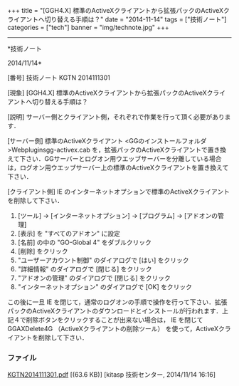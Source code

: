 ﻿+++
title = "[GGH4.X] 標準のActiveXクライアントから拡張パックのActiveXクライアントへ切り替える手順は？"
date = "2014-11-14"
tags = ["技術ノート"]
categories = ["tech"]
banner = "img/technote.jpg"
+++

-----------------------------------------------------------------------------------------------------------------------------

*技術ノート

2014/11/14*


[番号]
技術ノート KGTN 2014111301

[現象]
[GGH4.X]
標準のActiveXクライアントから拡張パックのActiveXクライアントへ切り替える手順は？

[説明]
サーバー側とクライアント側，それぞれで作業を行って頂く必要があります．

[サーバー側]
標準のActiveXクライアント
<GGのインストールフォルダ>Webpluginsgg-activex.cab
を，拡張パックのActiveXクライアントで置き換えて下さい．GGサーバーとログオン用ウエッブサーバーを分離している場合は，ログオン用ウエッブサーバー上の標準のActiveXクライアントを置き換えて下さい．

[クライアント側]
IE
のインターネットオプションで標準のActiveXクライアントを削除して下さい．

1. [ツール] → [インターネットオプション] → [プログラム] →
[アドオンの管理]
2. [表示] を "すべてのアドオン" に設定
3. [名前] の中の "GO-Global 4" をダブルクリック
4. [削除] をクリック
5. "ユーザーアカウント制御" のダイアログで [はい] をクリック
6. "詳細情報" のダイアログで [閉じる] をクリック
7. "アドオンの管理" のダイアログで [閉じる] をクリック
8. "インターネットオプション" のダイアログで [OK] をクリック

この後に一旦 IE
を閉じて，通常のログオンの手順で操作を行って下さい．拡張パックのActiveXクライアントのダウンロードとインストールが行われます．上記４で削除ボタンをクリックすることが出来ない場合は，
IE を閉じて GGAXDelete4G （ActiveXクライアントの削除ツール）
を使って，ActiveXクライアントを削除して下さい．


### ファイル

 
 


[KGTN2014111301.pdf](http://techreport.kitasp.net/attachments/download/1770/KGTN2014111301.pdf)
 [(63.6 KB)] [kitasp 技術センター, 2014/11/14
16:16]


 


 

